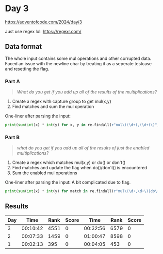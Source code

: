 # Day 3

https://adventofcode.com/2024/day/3

Just use regex lol: https://regexr.com/

## Data format

The whole input contains some mul operations and other corrupted data. Faced an issue with the newline char by treating it as a seperate testcase and resetting the flag.

### Part A

> _What do you get if you add up all of the results of the multiplications?_

1. Create a regex with capture group to get mul(x,y)
2. Find matches and sum the mul operation

One-liner after parsing the input:

```python
print(sum(int(x) * int(y) for x, y in re.findall(r"mul\((\d+),(\d+)\)", open('input.txt').read())))
```

### Part B

> _what do you get if you add up all of the results of just the enabled multiplications?_

1. Create a regex which matches mul(x,y) or do() or don't()
2. Find matches and update the flag when do()/don't() is encountered
3. Sum the enabled mul operations

One-liner after parsing the input: A bit complicated due to flag.

```python
print(sum(int(x) * int(y) for match in re.findall(r"mul\(\d+,\d+\)|do\(\)|don't\(\)", open("input.txt").read()) if (flag := (match == "do()") or (match != "don't()" and globals().get("flag", True))) and match.startswith("mul(") for x, y in [match[4:-1].split(",")]))
```

## Results

| Day | Time     | Rank | Score | Time     | Rank | Score |
| --- | -------- | ---- | ----- | -------- | ---- | ----- |
| 3   | 00:10:42 | 4551 | 0     | 00:32:56 | 6579 | 0     |
| 2   | 00:07:33 | 1459 | 0     | 01:00:47 | 8598 | 0     |
| 1   | 00:02:13 | 395  | 0     | 00:04:05 | 453  | 0     |
